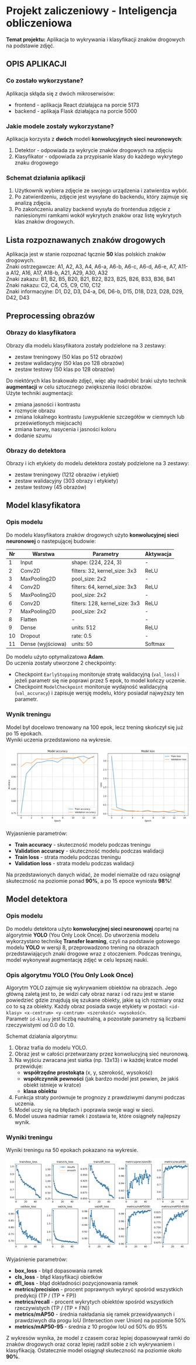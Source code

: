 # Projekt zaliczeniowy - Inteligencja obliczeniowa  
**Temat projektu:** Aplikacja to wykrywania i klasyfikacji znaków drogowych na podstawie zdjęć.  

## OPIS APLIKACJI  
### Co zostało wykorzystane?  
Aplikacja skłąda się z dwóch mikroserwisów:
- frontend - aplikacja React działająca na porcie 5173
- backend - aplikaja Flask działająca na porcie 5000

### Jakie modele zostały wykorzystane?  
Aplikacja korzysta z **dwóch** modeli **konwolucyjnych sieci neuronowych**:
1. Detektor - odpowiada za wykrycie znaków drogowych na zdjęciu
2. Klasyfikator - odpowiada za przypisanie klasy do każdego wykrytego znaku drogowego

### Schemat działania aplikacji  
1. Użytkownik wybiera zdjęcie ze swojego urządzenia i zatwierdza wybór.
2. Po zatwierdzeniu, zdjęcie jest wysyłane do backendu, który zajmuje się analizą zdjęcia.
3. Po zakończeniu analizy backend wysyła do frontendua zdjęcie z naniesionymi ramkami wokół wykrytych znaków oraz listę wykrytych klas znaków drogowych.

## Lista rozpoznawanych znaków drogowych  
Aplikacja jest w stanie rozpoznać łącznie **50** klas polskich znaków drogowych.  
Znaki ostrzegawcze: A1, A2, A3, A4, A6-a, A6-b, A6-c, A6-d, A6-e, A7, A11-a A12, A16, A17, A18-b, A21, A29, A30, A32  
Znaki zakazu: B1, B2, B5, B20, B21, B22, B23, B25, B26, B33, B36, B41  
Znaki nakazu: C2, C4, C5, C9, C10, C12  
Znaki informacyjne: D1, D2, D3, D4-a, D6, D6-b, D15, D18, D23, D28, D29, D42, D43  

## Preprocessing obrazów  
### Obrazy do klasyfikatora  
Obrazy dla modelu klasyfikatora zostały podzielone na 3 zestawy:
- zestaw treningowy (50 klas po 512 obrazów)
- zestaw walidacyjny (50 klas po 128 obrazów)
- zestaw testowy (50 klas po 128 obrazów)

Do niektórych klas brakowało zdjęć, więc aby nadrobić braki użyto technik **augmentacji** w celu sztucznego zwiększenia ilości obrazów.  
Użyte techniki augmentacji:
- zmiana jasności i kontrastu
- rozmycie obrazu
- zmiana lokalnego kontrastu (uwypuklenie szczegółów w ciemnych lub prześwietlonych miejscach)
- zmiana barwy, nasycenia i jasności koloru
- dodanie szumu

### Obrazy do detektora  
Obrazy i ich etykiety do modelu detektora zostały podzielone na 3 zestawy:
- zestaw treningowy (1212 obrazów i etykiet)
- zestaw walidacyjny (303 obrazy i etykiety)
- zestaw testowy (45 obrazów)

## Model klasyfikatora  
### Opis modelu
Do modelu klasyfikatora znaków drogowych użyto **konwolucyjnej sieci neuronowej** o nastepującej budowie:  

|Nr|Warstwa          |Parametry                     |Aktywacja  |
|--|-----------------|------------------------------|-----------|
|1 |Input            |shape: (224, 224, 3)          |-          |
|2 |Conv2D           |filters: 32, kernel_size: 3x3 |ReLU       |
|3 |MaxPooling2D     |pool_size: 2x2                |-          |
|4 |Conv2D           |filters: 64, kernel_size: 3x3 |ReLU       |
|5 |MaxPooling2D     |pool_size: 2x2                |-          |
|6 |Conv2D           |filters: 128, kernel_size: 3x3|ReLU       |
|7 |MaxPooling2D     |pool_size: 2x2                |-          |
|8 |Flatten          |-                             |-          |
|9 |Dense            |units: 512                    |ReLU       |
|10|Dropout          |rate: 0.5                     |-          |
|11|Dense (wyjściowa)|units: 50                     |Softmax    |

Do modelu użyto optymalizatowa **Adam**.  
Do uczenia zostały utworzone 2 checkpointy:
- Checkpoint `EarlyStopping` monitoruje stratę walidacyjną (`val_loss`) i jeżeli parametr się nie poprawi przez 5 epok, to model kończy uczenie.
- Checkpoint `ModelCheckpoint` monitoruje wydajność walidacyjną (`val_accuracy`) i zapisuje wersję modelu, który posiadał najwyższy ten parametr.

### Wynik treningu
Model był docelowo trenowany na 100 epok, lecz trening skończył się już po 15 epokach.  
Wyniki uczenia przedstawiono na wykresie.  

!["Wykres treningu klasyfikatora"](./machine-learning-results/classification-model-plot.png)

Wyjasnienie parametrów:
- **Train accuracy** - skuteczność modelu podczas treningu
- **Validation accuracy** - skuteczność modelu podczas walidacji
- **Train loss** - strata modelu podczas treningu
- **Validation loss** - strata modelu podczas walidacji

Na przedstawionych danych widać, że model niemalże od razu osiągnął skuteczność na poziomie ponad **90%**, a po 15 epoce wyniosła **98%**!

## Model detektora  
### Opis modelu  
Do modelu detektora użyto **konwolucyjnej sieci neuronowej** opartej na algorytmie **YOLO** (You Only Look Once). Do utworzenia modelu wykorzystano technikę **Transfer learning**, czyli na podstawie gotowego modelu **YOLO** w wersji 8, przeprowadzono trening na obrazach przedstawiających znaki drogowe wraz z otoczeniem. Podczas treningu, model wykonywał augmentację zdjęć w celu lepszej nauki.

### Opis algorytmu YOLO (You Only Look Once)
Algorytm YOLO zajmuje się wykrywaniem obiektów na obrazach. Jego główną zaletą jest to, że widzi cały obraz naraz i od razu jest w stanie powiedzieć gdzie znajdują się szukane obiekty, jakie są ich rozmiary oraz co to są za obiekty. Każdy obraz posiada swoje etykiety w postaci: `<id-klasy> <x-centrum> <y-centrum> <szerokość> <wysokość>`.  
Parametr `id-klasy` jest liczbą nautralną, a pozostałe parametry są liczbami rzeczywistymi od 0.0 do 1.0.  

Schemat działania algorytmu:
1. Obraz trafia do modelu YOLO.
2. Obraz jest w całości przetwarzany przez konwolucyjną sieć neuronową.
3. Na wyjściu zwracana jest siatka (np. 13x13) i w każdej kratce model przewiduje:
    - **współrzędne prostokąta** (x, y, szerokość, wysokość)
    - **współczynnik pewności** (jak bardzo model jest pewien, że jakiś obiekt istnieje w kratce)
    - **klasa obiektu**
4. Funkcja straty porównuje te prognozy z prawdziwymi danymi podczas uczenia.
5. Model uczy się na błędach i poprawia swoje wagi w sieci.
6. Model usuwa nadmiar ramek i zostawia te, które osiągneły najlepszy wynik.

### Wyniki treningu  
Wyniki treningu na 50 epokach pokazano na wykresie.  

!["Wykres treningu detektora"](./machine-learning-results/detection-model-plot.png)

Wyjaśnienie parametrów:
- **box_loss** - błąd dopasowania ramek
- **cls_loss** - błąd klasyfikacji obietków
- **dfl_loss** - błąd dokładności pozycjonowania ramek
- **metrics/precision** - procent poprawnych wykryć spośród wszystkich predykcji (TP / (TP + FP))
- **metrics/recall** - procent wykrytych obiektów spośród wszystkich rzeczywistych (TP / (TP + FN))
- **metrics/mAP50** - średnia nakładania się ramek przewidywanych i prawdziwych dla progu IoU (Intersection over Union) na poziomie 50%
- **metrics/mAP50-95** - średnia z 10 progów IoU od 50% do 95%

Z wykresów wynika, że model z czasem coraz lepiej dopasowywał ramki do znaków drogowych oraz coraz lepiej radził sobie z ich wykrywaniem i klasyfikacją. Ostatecznie model osiągnął skuteczność na poziomie około **90%**.
